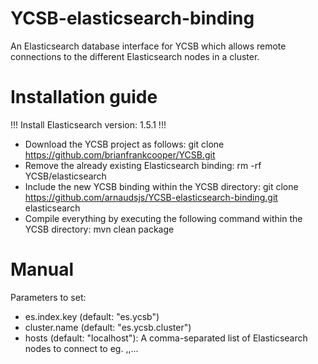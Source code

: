 # YCSB-elasticsearch-binding
An Elasticsearch database interface for YCSB which allows remote connections to the different Elasticsearch nodes in a cluster.

Installation guide
==================

!!! Install Elasticsearch version: 1.5.1 !!!

* Download the YCSB project as follows: git clone https://github.com/brianfrankcooper/YCSB.git
* Remove the already existing Elasticsearch binding: rm -rf YCSB/elasticsearch
* Include the new YCSB binding within the YCSB directory: git clone https://github.com/arnaudsjs/YCSB-elasticsearch-binding.git elasticsearch
* Compile everything by executing the following command within the YCSB directory: mvn clean package

Manual
======

Parameters to set: 

* es.index.key (default: "es.ycsb")
* cluster.name (default: "es.ycsb.cluster")
* hosts (default: "localhost"): A comma-separated list of Elasticsearch nodes to connect to eg. <host1>,<host2>,...
